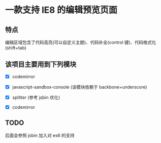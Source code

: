 # 一款支持 IE8 的编辑预览页面

## 特点

编辑区域包含了代码高亮(可以自定义主题)、代码补全(control 键)、代码格式化(shift+tab)

## 该项目主要用到下列模块

* [x] codemirror

* [x] javascript-sandbox-console (该模块依赖于 backbone+underscore)

* [x] splitter (参考 jsbin 优化)

* [x] codemirror


## TODO 

后面会参照 jsbin 加入对 es6 的支持